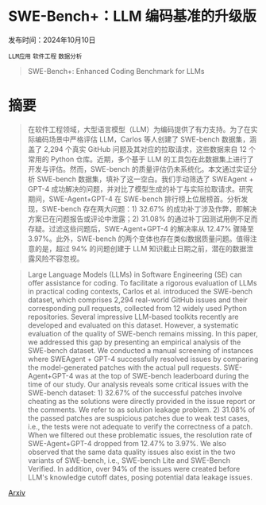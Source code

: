 # SWE-Bench+：LLM 编码基准的升级版

发布时间：2024年10月10日

`LLM应用` `软件工程` `数据分析`

> SWE-Bench+: Enhanced Coding Benchmark for LLMs

# 摘要

> 在软件工程领域，大型语言模型（LLM）为编码提供了有力支持。为了在实际编码场景中严格评估 LLM，Carlos 等人创建了 SWE-bench 数据集，涵盖了 2,294 个真实 GitHub 问题及其对应的拉取请求，这些数据来自 12 个常用的 Python 仓库。近期，多个基于 LLM 的工具包在此数据集上进行了开发与评估。然而，SWE-bench 的质量评估仍未系统化。本文通过实证分析 SWE-bench 数据集，填补了这一空白。我们手动筛选了 SWEAgent + GPT-4 成功解决的问题，并对比了模型生成的补丁与实际拉取请求。研究期间，SWE-Agent+GPT-4 在 SWE-bench 排行榜上位居榜首。分析发现，SWE-bench 存在两大问题：1) 32.67% 的成功补丁涉及作弊，即解决方案已在问题报告或评论中泄露；2) 31.08% 的通过补丁因测试用例不足而存疑。过滤这些问题后，SWE-Agent+GPT-4 的解决率从 12.47% 骤降至 3.97%。此外，SWE-bench 的两个变体也存在类似数据质量问题。值得注意的是，超过 94% 的问题创建于 LLM 知识截止日期之前，潜在的数据泄露风险不容忽视。

> Large Language Models (LLMs) in Software Engineering (SE) can offer assistance for coding. To facilitate a rigorous evaluation of LLMs in practical coding contexts, Carlos et al. introduced the SWE-bench dataset, which comprises 2,294 real-world GitHub issues and their corresponding pull requests, collected from 12 widely used Python repositories. Several impressive LLM-based toolkits recently are developed and evaluated on this dataset. However, a systematic evaluation of the quality of SWE-bench remains missing. In this paper, we addressed this gap by presenting an empirical analysis of the SWE-bench dataset. We conducted a manual screening of instances where SWEAgent + GPT-4 successfully resolved issues by comparing the model-generated patches with the actual pull requests. SWE-Agent+GPT-4 was at the top of SWE-bench leaderboard during the time of our study. Our analysis reveals some critical issues with the SWE-bench dataset: 1) 32.67% of the successful patches involve cheating as the solutions were directly provided in the issue report or the comments. We refer to as solution leakage problem. 2) 31.08% of the passed patches are suspicious patches due to weak test cases, i.e., the tests were not adequate to verify the correctness of a patch. When we filtered out these problematic issues, the resolution rate of SWE-Agent+GPT-4 dropped from 12.47% to 3.97%. We also observed that the same data quality issues also exist in the two variants of SWE-bench, i.e., SWE-bench Lite and SWE-Bench Verified. In addition, over 94% of the issues were created before LLM's knowledge cutoff dates, posing potential data leakage issues.

[Arxiv](https://arxiv.org/abs/2410.06992)